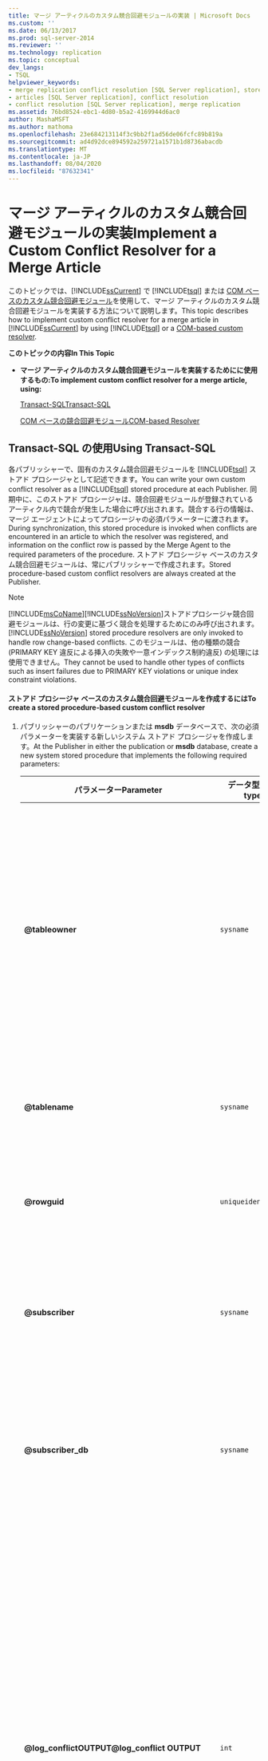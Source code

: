 ```yaml
---
title: マージ アーティクルのカスタム競合回避モジュールの実装 | Microsoft Docs
ms.custom: ''
ms.date: 06/13/2017
ms.prod: sql-server-2014
ms.reviewer: ''
ms.technology: replication
ms.topic: conceptual
dev_langs:
- TSQL
helpviewer_keywords:
- merge replication conflict resolution [SQL Server replication], stored procedure-based resolvers
- articles [SQL Server replication], conflict resolution
- conflict resolution [SQL Server replication], merge replication
ms.assetid: 76bd8524-ebc1-4d80-b5a2-4169944d6ac0
author: MashaMSFT
ms.author: mathoma
ms.openlocfilehash: 23e684213114f3c9bb2f1ad56de06fcfc89b819a
ms.sourcegitcommit: ad4d92dce894592a259721a1571b1d8736abacdb
ms.translationtype: MT
ms.contentlocale: ja-JP
ms.lasthandoff: 08/04/2020
ms.locfileid: "87632341"
---
```

# <a name="implement-a-custom-conflict-resolver-for-a-merge-article"></a><span data-ttu-id="d469f-102">マージ アーティクルのカスタム競合回避モジュールの実装</span><span class="sxs-lookup"><span data-stu-id="d469f-102">Implement a Custom Conflict Resolver for a Merge Article</span></span>
  <span data-ttu-id="d469f-103"> このトピックでは、[!INCLUDE[ssCurrent](../../includes/sscurrent-md.md)] で [!INCLUDE[tsql](../../includes/tsql-md.md)] または [COM ベースのカスタム競合回避モジュール](merge/advanced-merge-replication-conflict-com-based-custom-resolvers.md)を使用して、マージ アーティクルのカスタム競合回避モジュールを実装する方法について説明します。</span><span class="sxs-lookup"><span data-stu-id="d469f-103">This topic describes how to implement custom conflict resolver for a merge article in [!INCLUDE[ssCurrent](../../includes/sscurrent-md.md)] by using [!INCLUDE[tsql](../../includes/tsql-md.md)] or a [COM-based custom resolver](merge/advanced-merge-replication-conflict-com-based-custom-resolvers.md).</span></span>  
  
 <span data-ttu-id="d469f-104">**このトピックの内容**</span><span class="sxs-lookup"><span data-stu-id="d469f-104">**In This Topic**</span></span>  
  
-   <span data-ttu-id="d469f-105">**マージ アーティクルのカスタム競合回避モジュールを実装するためにに使用するもの:**</span><span class="sxs-lookup"><span data-stu-id="d469f-105">**To implement custom conflict resolver for a merge article, using:**</span></span>  
  
     [<span data-ttu-id="d469f-106">Transact-SQL</span><span class="sxs-lookup"><span data-stu-id="d469f-106">Transact-SQL</span></span>](#TsqlProcedure)  
  
     [<span data-ttu-id="d469f-107">COM ベースの競合回避モジュール</span><span class="sxs-lookup"><span data-stu-id="d469f-107">COM-based Resolver</span></span>](#COM)  
  
##  <a name="using-transact-sql"></a><a name="TsqlProcedure"></a> <span data-ttu-id="d469f-108">Transact-SQL の使用</span><span class="sxs-lookup"><span data-stu-id="d469f-108">Using Transact-SQL</span></span>  
 <span data-ttu-id="d469f-109">各パブリッシャーで、固有のカスタム競合回避モジュールを [!INCLUDE[tsql](../../includes/tsql-md.md)] ストアド プロシージャとして記述できます。</span><span class="sxs-lookup"><span data-stu-id="d469f-109">You can write your own custom conflict resolver as a [!INCLUDE[tsql](../../includes/tsql-md.md)] stored procedure at each Publisher.</span></span> <span data-ttu-id="d469f-110">同期中に、このストアド プロシージャは、競合回避モジュールが登録されているアーティクル内で競合が発生した場合に呼び出されます。競合する行の情報は、マージ エージェントによってプロシージャの必須パラメーターに渡されます。</span><span class="sxs-lookup"><span data-stu-id="d469f-110">During synchronization, this stored procedure is invoked when conflicts are encountered in an article to which the resolver was registered, and information on the conflict row is passed by the Merge Agent to the required parameters of the procedure.</span></span> <span data-ttu-id="d469f-111">ストアド プロシージャ ベースのカスタム競合回避モジュールは、常にパブリッシャーで作成されます。</span><span class="sxs-lookup"><span data-stu-id="d469f-111">Stored procedure-based custom conflict resolvers are always created at the Publisher.</span></span>  
  
> [!NOTE]  
>  [!INCLUDE[msCoName](../../includes/msconame-md.md)]<span data-ttu-id="d469f-112">[!INCLUDE[ssNoVersion](../../includes/ssnoversion-md.md)]ストアドプロシージャ競合回避モジュールは、行の変更に基づく競合を処理するためにのみ呼び出されます。</span><span class="sxs-lookup"><span data-stu-id="d469f-112">[!INCLUDE[ssNoVersion](../../includes/ssnoversion-md.md)] stored procedure resolvers are only invoked to handle row change-based conflicts.</span></span> <span data-ttu-id="d469f-113">このモジュールは、他の種類の競合 (PRIMARY KEY 違反による挿入の失敗や一意インデックス制約違反) の処理には使用できません。</span><span class="sxs-lookup"><span data-stu-id="d469f-113">They cannot be used to handle other types of conflicts such as insert failures due to PRIMARY KEY violations or unique index constraint violations.</span></span>  
  
#### <a name="to-create-a-stored-procedure-based-custom-conflict-resolver"></a><span data-ttu-id="d469f-114">ストアド プロシージャ ベースのカスタム競合回避モジュールを作成するには</span><span class="sxs-lookup"><span data-stu-id="d469f-114">To create a stored procedure-based custom conflict resolver</span></span>  
  
1.  <span data-ttu-id="d469f-115">パブリッシャーのパブリケーションまたは **msdb** データベースで、次の必須パラメーターを実装する新しいシステム ストアド プロシージャを作成します。</span><span class="sxs-lookup"><span data-stu-id="d469f-115">At the Publisher in either the publication or **msdb** database, create a new system stored procedure that implements the following required parameters:</span></span>  
  
    |<span data-ttu-id="d469f-116">パラメーター</span><span class="sxs-lookup"><span data-stu-id="d469f-116">Parameter</span></span>|<span data-ttu-id="d469f-117">データ型</span><span class="sxs-lookup"><span data-stu-id="d469f-117">Data type</span></span>|<span data-ttu-id="d469f-118">説明</span><span class="sxs-lookup"><span data-stu-id="d469f-118">Description</span></span>|  
    |---------------|---------------|-----------------|  
    |**@tableowner**|`sysname`|<span data-ttu-id="d469f-119">競合を解決する対象のテーブルの所有者名。</span><span class="sxs-lookup"><span data-stu-id="d469f-119">Name of the owner of the table for which a conflict is being resolved.</span></span> <span data-ttu-id="d469f-120">これは、パブリケーション データベース内のテーブルの所有者です。</span><span class="sxs-lookup"><span data-stu-id="d469f-120">This is the owner for the table in the publication database.</span></span>|  
    |**@tablename**|`sysname`|<span data-ttu-id="d469f-121">競合を解決する対象のテーブル名。</span><span class="sxs-lookup"><span data-stu-id="d469f-121">Name of the table for which a conflict is being resolved.</span></span>|  
    |**@rowguid**|`uniqueidentifier`|<span data-ttu-id="d469f-122">競合している行の一意の識別子。</span><span class="sxs-lookup"><span data-stu-id="d469f-122">Unique identifier for the row having the conflict.</span></span>|  
    |**@subscriber**|`sysname`|<span data-ttu-id="d469f-123">競合する変更の反映元であるサーバーの名前。</span><span class="sxs-lookup"><span data-stu-id="d469f-123">Name of the server from where a conflicting change is being propagated.</span></span>|  
    |**@subscriber_db**|`sysname`|<span data-ttu-id="d469f-124">競合する変更の反映元であるデータベースの名前。</span><span class="sxs-lookup"><span data-stu-id="d469f-124">Name of the database from where conflicting change is being propagated.</span></span>|  
    |<span data-ttu-id="d469f-125">**@log_conflictOUTPUT**</span><span class="sxs-lookup"><span data-stu-id="d469f-125">**@log_conflict OUTPUT**</span></span>|`int`|<span data-ttu-id="d469f-126">競合を後で解決できるように、マージ処理で競合をログに記録するかどうかを指定します。</span><span class="sxs-lookup"><span data-stu-id="d469f-126">Whether the merge process should log a conflict for later resolution:</span></span><br /><br /> <span data-ttu-id="d469f-127">**0** = 競合をログに記録しない。</span><span class="sxs-lookup"><span data-stu-id="d469f-127">**0** = Do not log the conflict.</span></span><br /><br /> <span data-ttu-id="d469f-128">**1** = サブスクライバーは競合で優先されない。</span><span class="sxs-lookup"><span data-stu-id="d469f-128">**1** = Subscriber is the conflict loser.</span></span><br /><br /> <span data-ttu-id="d469f-129">**2** = パブリッシャーは競合で優先されない。</span><span class="sxs-lookup"><span data-stu-id="d469f-129">**2** = Publisher is the conflict loser.</span></span>|  
    |<span data-ttu-id="d469f-130">**@conflict_messageOUTPUT**</span><span class="sxs-lookup"><span data-stu-id="d469f-130">**@conflict_message OUTPUT**</span></span>|`nvarchar(512)`|<span data-ttu-id="d469f-131">競合をログに記録する場合の解決に関するメッセージ。</span><span class="sxs-lookup"><span data-stu-id="d469f-131">Message to be given about the resolution if the conflict is logged.</span></span>|  
    |**@destowner**|`sysname`|<span data-ttu-id="d469f-132">サブスクライバー側でパブリッシュされたテーブルの所有者。</span><span class="sxs-lookup"><span data-stu-id="d469f-132">The owner of the published table at the Subscriber.</span></span>|  
  
     <span data-ttu-id="d469f-133">このストアド プロシージャは、マージ エージェントからパラメーターに渡された値を使用して、カスタム競合回避ロジックを実装します。このロジックでは、ベース テーブルと同じ構造を持ち、競合で優先されたバージョンの行のデータ値を含んでいる、単一行の結果セットを返す必要があります。</span><span class="sxs-lookup"><span data-stu-id="d469f-133">This stored procedure uses the values passed by the Merge Agent to these parameters to implement your custom conflict resolution logic; it must return a single row result set that is identical in structure to the base table and contains the data values for the winning version of the row.</span></span>  
  
2.  <span data-ttu-id="d469f-134">サブスクライバーでパブリッシャーへの接続に使用される任意のログインに対して、ストアド プロシージャの EXECUTE 権限を許可します。</span><span class="sxs-lookup"><span data-stu-id="d469f-134">Grant EXECUTE permissions on the stored procedure to any logins used by Subscribers to connect to the Publisher.</span></span>  
  
#### <a name="to-use-a-custom-conflict-resolver-with-a-new-table-article"></a><span data-ttu-id="d469f-135">新しいテーブル アーティクルにカスタム競合回避モジュールを使用するには</span><span class="sxs-lookup"><span data-stu-id="d469f-135">To use a custom conflict resolver with a new table article</span></span>  
  
1.  <span data-ttu-id="d469f-136">\*\*\*\* パラメーターに **MicrosoftSQL@article_resolver** **Server ストアド プロシージャ競合回避モジュール**の値を、**@resolver_info** パラメーターに競合回避ロジックを実装するストアド プロシージャの名前を指定し、[sp_addmergearticle](/sql/relational-databases/system-stored-procedures/sp-addmergearticle-transact-sql) を実行してアーティクルを定義します。</span><span class="sxs-lookup"><span data-stu-id="d469f-136">Execute [sp_addmergearticle](/sql/relational-databases/system-stored-procedures/sp-addmergearticle-transact-sql) to define an article, specifying a value of **MicrosoftSQL** **Server Stored Procedure Resolver** for the **@article_resolver** parameter and the name of the stored procedure that implements the conflict resolver logic for the **@resolver_info** parameter.</span></span> <span data-ttu-id="d469f-137">詳しくは、「 [アーティクルを定義](publish/define-an-article.md)」をご覧ください。</span><span class="sxs-lookup"><span data-stu-id="d469f-137">For more information, see [Define an Article](publish/define-an-article.md).</span></span>  
  
#### <a name="to-use-a-custom-conflict-resolver-with-an-existing-table-article"></a><span data-ttu-id="d469f-138">既存のテーブル アーティクルにカスタム競合回避モジュールを使用するには</span><span class="sxs-lookup"><span data-stu-id="d469f-138">To use a custom conflict resolver with an existing table article</span></span>  
  
1.  <span data-ttu-id="d469f-139">[Sp_changemergearticle](/sql/relational-databases/system-stored-procedures/sp-changemergearticle-transact-sql)を実行します。を指定します。には article_resolver の値を指定し、には **@publication** **@article** **article_resolver** **@property** **microsoft Sql** **Server に格納され**ている ProcedureResolver の値を指定し **@value** ます。</span><span class="sxs-lookup"><span data-stu-id="d469f-139">Execute [sp_changemergearticle](/sql/relational-databases/system-stored-procedures/sp-changemergearticle-transact-sql), specifying **@publication**, **@article**, a value of **article_resolver** for **@property**, and a value of **MicrosoftSQL** **Server Stored ProcedureResolver** for **@value**.</span></span>  
  
2.  <span data-ttu-id="d469f-140">[Sp_changemergearticle](/sql/relational-databases/system-stored-procedures/sp-changemergearticle-transact-sql)を実行します。を指定し、に resolver_info を指定し、に **@publication** **@article** **resolver_info** **@property** 競合回避モジュールのロジックを実装するストアドプロシージャの名前を指定し **@value** ます。</span><span class="sxs-lookup"><span data-stu-id="d469f-140">Execute [sp_changemergearticle](/sql/relational-databases/system-stored-procedures/sp-changemergearticle-transact-sql), specifying **@publication**, **@article**, a value of **resolver_info** for **@property**, and the name of the stored procedure that implements the conflict resolver logic for **@value**.</span></span>  
  
##  <a name="using-a-com-based-custom-resolver"></a><a name="COM"></a><span data-ttu-id="d469f-141">COM ベースのカスタム競合回避モジュールの使用</span><span class="sxs-lookup"><span data-stu-id="d469f-141">Using a COM-based Custom Resolver</span></span>  
 <span data-ttu-id="d469f-142"><xref:Microsoft.SqlServer.Replication.BusinessLogicSupport> 名前空間により実装されるインターフェイスを利用して、マージ レプリケーション同期処理で発生するイベントを処理し、競合を回避するための複雑なビジネス ロジックを作成できます。</span><span class="sxs-lookup"><span data-stu-id="d469f-142">The <xref:Microsoft.SqlServer.Replication.BusinessLogicSupport> namespace implements an interface that enables you to write complex business logic to handle events and resolve conflicts that occur during the merge replication synchronization process.</span></span> <span data-ttu-id="d469f-143">詳細については、「 [マージ アーティクルのビジネス ロジック ハンドラーの実装](implement-a-business-logic-handler-for-a-merge-article.md)」を参照してください。</span><span class="sxs-lookup"><span data-stu-id="d469f-143">For more information, see [Implement a Business Logic Handler for a Merge Article](implement-a-business-logic-handler-for-a-merge-article.md).</span></span> <span data-ttu-id="d469f-144">また、ネイティブ コード ベースのカスタム ビジネス ロジックを独自に作成して、競合を回避することもできます。</span><span class="sxs-lookup"><span data-stu-id="d469f-144">You can also write your own native code-based custom business logic to resolve conflicts.</span></span> <span data-ttu-id="d469f-145">[!INCLUDE[msCoName](../../includes/msconame-md.md)] Visual C++ などの製品を使用して、このロジックを COM コンポーネントとしてビルドし、ダイナミック リンク ライブラリ (DLL) にコンパイルします。</span><span class="sxs-lookup"><span data-stu-id="d469f-145">This logic is built as a COM component and compiled into dynamic-link libraries (DLL), using products such as [!INCLUDE[msCoName](../../includes/msconame-md.md)] Visual C++.</span></span> <span data-ttu-id="d469f-146">このような COM ベースのカスタム競合回避モジュールは、競合解決のために特別に設計された**ICustomResolver**インターフェイスを実装する必要があります。</span><span class="sxs-lookup"><span data-stu-id="d469f-146">Such a COM-based custom conflict resolver must implement the **ICustomResolver** interface, which is designed specifically for conflict resolution.</span></span>  
  
#### <a name="to-create-and-register-a-com-based-custom-conflict-resolver"></a><span data-ttu-id="d469f-147">COM ベース カスタム競合回避モジュールを作成して登録するには</span><span class="sxs-lookup"><span data-stu-id="d469f-147">To create and register a COM-based custom conflict resolver</span></span>  
  
1.  <span data-ttu-id="d469f-148">COM 互換のオーサリング環境で、カスタム競合回避モジュール ライブラリへの参照を追加します。</span><span class="sxs-lookup"><span data-stu-id="d469f-148">In a COM-compatible authoring environment, add references to the Custom Conflict Resolver library.</span></span>  
  
2.  <span data-ttu-id="d469f-149">Visual C++ プロジェクトの場合は、#import ディレクティブを使用してこのライブラリをプロジェクトにインポートします。</span><span class="sxs-lookup"><span data-stu-id="d469f-149">For a Visual C++ project, use the #import directive to import this library into your project.</span></span>  
  
3.  <span data-ttu-id="d469f-150">**ICustomResolver** インターフェイスを実装するクラスを作成します。</span><span class="sxs-lookup"><span data-stu-id="d469f-150">Create a class that implements the **ICustomResolver** interface.</span></span>  
  
4.  <span data-ttu-id="d469f-151">メソッドとプロパティを実装します。</span><span class="sxs-lookup"><span data-stu-id="d469f-151">Implement certain methods and properties.</span></span>  
  
5.  <span data-ttu-id="d469f-152">プロジェクトをビルドして、カスタム競合回避モジュール ライブラリ ファイルを作成します。</span><span class="sxs-lookup"><span data-stu-id="d469f-152">Build the project to create the custom conflict resolver library file.</span></span>  
  
6.  <span data-ttu-id="d469f-153">マージ エージェントの実行可能ファイルが置かれているディレクトリ (通常は \Microsoft SQL Server\100\COM) に、そのライブラリを配置します。</span><span class="sxs-lookup"><span data-stu-id="d469f-153">Deploy the library in the directory containing the merge agent executable (usually \Microsoft SQL Server\100\COM).</span></span>  
  
    > [!NOTE]  
    >  <span data-ttu-id="d469f-154">カスタム競合回避モジュールは、プル サブスクリプションの場合はサブスクライバーに、プッシュ サブスクリプションの場合はディストリビューターに、Web 同期に使用する場合は Web サーバーに配置する必要があります。</span><span class="sxs-lookup"><span data-stu-id="d469f-154">A custom conflict resolver must be deployed at the Subscriber for a pull subscription, at the Distributor for a push subscription, or at the Web server used with Web synchronization.</span></span>  
  
7.  <span data-ttu-id="d469f-155">次のように、配置先のディレクトリから regsvr32.exe を使用してカスタム競合回避モジュール ライブラリを登録します。</span><span class="sxs-lookup"><span data-stu-id="d469f-155">Register the custom conflict resolver library using regsvr32.exe from the deployment directory as follows:</span></span>  
  
    ```  
    regsvr32.exe mycustomresolver.dll  
    ```  
  
8.  <span data-ttu-id="d469f-156">パブリッシャーで [sp_enumcustomresolvers &#40;Transact-SQL&#41;](/sql/relational-databases/system-stored-procedures/sp-enumcustomresolvers-transact-sql) を実行し、そのライブラリがカスタム競合回避モジュールとしてまだ登録されていないことを確認します。</span><span class="sxs-lookup"><span data-stu-id="d469f-156">At the Publisher, execute [sp_enumcustomresolvers &#40;Transact-SQL&#41;](/sql/relational-databases/system-stored-procedures/sp-enumcustomresolvers-transact-sql) to verify that the library is not already registered as a custom conflict resolver.</span></span>  
  
9. <span data-ttu-id="d469f-157">カスタム競合回避モジュールとしてライブラリを登録するには、ディストリビューターで [sp_registercustomresolver &#40;Transact-SQL&#41;](/sql/relational-databases/system-stored-procedures/sp-registercustomresolver-transact-sql) を実行します。</span><span class="sxs-lookup"><span data-stu-id="d469f-157">To register the library as a custom conflict resolver, execute [sp_registercustomresolver &#40;Transact-SQL&#41;](/sql/relational-databases/system-stored-procedures/sp-registercustomresolver-transact-sql), at the Distributor.</span></span> <span data-ttu-id="d469f-158">に COM オブジェクトのフレンドリ名を、に **@article_resolver** ライブラリの ID (CLSID) を、に値を指定し **@resolver_clsid** `false` **@is_dotnet_assembly** ます。</span><span class="sxs-lookup"><span data-stu-id="d469f-158">Specify the friendly name of the COM object for **@article_resolver**, the library's ID (CLSID) for **@resolver_clsid**, and a value of `false` for **@is_dotnet_assembly**.</span></span>  
  
    > [!NOTE]  
    >  <span data-ttu-id="d469f-159">カスタム競合回避モジュールが不要になったら、[sp_unregistercustomresolver &#40;Transact-SQL&#41;](/sql/relational-databases/system-stored-procedures/sp-unregistercustomresolver-transact-sql) を使用して登録を解除できます。</span><span class="sxs-lookup"><span data-stu-id="d469f-159">When no longer needed, a custom conflict resolver can be unregistered using [sp_unregistercustomresolver &#40;Transact-SQL&#41;](/sql/relational-databases/system-stored-procedures/sp-unregistercustomresolver-transact-sql).</span></span>  
  
10. <span data-ttu-id="d469f-160">(省略可) クラスターで手順 5. ～ 8. を繰り返して、クラスターの全ノードにカスタム競合回避モジュールを登録します。</span><span class="sxs-lookup"><span data-stu-id="d469f-160">(Optional) On a cluster, repeat steps 5-8 to register the custom resolver on all nodes of the cluster.</span></span> <span data-ttu-id="d469f-161">この手順は、フェールオーバーの後にカスタム競合回避モジュールに調整エージェントを適切に読み込むために必要です。</span><span class="sxs-lookup"><span data-stu-id="d469f-161">This is required to ensure that the custom resolver will be able to properly load the reconciler following a failover.</span></span>  
  
#### <a name="to-use-a-custom-conflict-resolver-with-a-new-table-article"></a><span data-ttu-id="d469f-162">新しいテーブル アーティクルにカスタム競合回避モジュールを使用するには</span><span class="sxs-lookup"><span data-stu-id="d469f-162">To use a custom conflict resolver with a new table article</span></span>  
  
1.  <span data-ttu-id="d469f-163">パブリッシャーで [sp_enumcustomresolvers &#40;Transact-SQL&#41;](/sql/relational-databases/system-stored-procedures/sp-enumcustomresolvers-transact-sql) を実行し、目的の競合回避モジュールの表示名をメモします。</span><span class="sxs-lookup"><span data-stu-id="d469f-163">At the Publisher, execute [sp_enumcustomresolvers &#40;Transact-SQL&#41;](/sql/relational-databases/system-stored-procedures/sp-enumcustomresolvers-transact-sql) and note the friendly name of the desired resolver.</span></span>  
  
2.  <span data-ttu-id="d469f-164">パブリッシャー側のパブリケーション データベースに対して、[sp_addmergearticle &#40;Transact-SQL&#41;](/sql/relational-databases/system-stored-procedures/sp-addmergearticle-transact-sql) を実行してアーティクルを定義します。</span><span class="sxs-lookup"><span data-stu-id="d469f-164">At the Publisher on the publication database, execute [sp_addmergearticle &#40;Transact-SQL&#41;](/sql/relational-databases/system-stored-procedures/sp-addmergearticle-transact-sql) to define an article.</span></span> <span data-ttu-id="d469f-165">手順 1. で説明したアーティクル競合回避モジュールの表示名をに指定し **@article_resolver** ます。</span><span class="sxs-lookup"><span data-stu-id="d469f-165">Specify the friendly name of the article resolver from step 1 for **@article_resolver**.</span></span> <span data-ttu-id="d469f-166">詳しくは、「 [アーティクルを定義](publish/define-an-article.md)」をご覧ください。</span><span class="sxs-lookup"><span data-stu-id="d469f-166">For more information, see [Define an Article](publish/define-an-article.md).</span></span>  
  
#### <a name="to-use-a-custom-conflict-resolver-with-an-existing-table-article"></a><span data-ttu-id="d469f-167">既存のテーブル アーティクルにカスタム競合回避モジュールを使用するには</span><span class="sxs-lookup"><span data-stu-id="d469f-167">To use a custom conflict resolver with an existing table article</span></span>  
  
1.  <span data-ttu-id="d469f-168">パブリッシャーで [sp_enumcustomresolvers &#40;Transact-SQL&#41;](/sql/relational-databases/system-stored-procedures/sp-enumcustomresolvers-transact-sql) を実行し、目的の競合回避モジュールの表示名をメモします。</span><span class="sxs-lookup"><span data-stu-id="d469f-168">At the Publisher, execute [sp_enumcustomresolvers &#40;Transact-SQL&#41;](/sql/relational-databases/system-stored-procedures/sp-enumcustomresolvers-transact-sql) and note the friendly name of the desired resolver.</span></span>  
  
2.  <span data-ttu-id="d469f-169">[Transact-sql&#41;](/sql/relational-databases/system-stored-procedures/sp-changemergearticle-transact-sql)を指定し、、、 **@publication** **@article** の**article_resolver**の値、 **@property** および手順 1. のアーティクル競合回避モジュールのフレンドリ名を指定して &#40;sp_changemergearticle を実行 **@value** します。</span><span class="sxs-lookup"><span data-stu-id="d469f-169">Execute [sp_changemergearticle &#40;Transact-SQL&#41;](/sql/relational-databases/system-stored-procedures/sp-changemergearticle-transact-sql), specifying **@publication**, **@article**, a value of **article_resolver** for **@property**, and the friendly name of the article resolver from step 1 for **@value**.</span></span>  
  
#### <a name="viewing-a-sample-custom-resolver"></a><span data-ttu-id="d469f-170">サンプルのカスタム競合回避モジュールの表示</span><span class="sxs-lookup"><span data-stu-id="d469f-170">Viewing a Sample Custom Resolver</span></span>  
  
1.  <span data-ttu-id="d469f-171">SQL Server 2000 サンプル ファイルにサンプルが提供されています。</span><span class="sxs-lookup"><span data-stu-id="d469f-171">A sample is available in the SQL Server 2000 sample files.</span></span> <span data-ttu-id="d469f-172">[**sql2000samples.zip**](https://github.com/Microsoft/sql-server-samples/blob/master/samples/tutorials/Miscellaneous/sql2000samples.zip)をダウンロードします。</span><span class="sxs-lookup"><span data-stu-id="d469f-172">Download the [**sql2000samples.zip**](https://github.com/Microsoft/sql-server-samples/blob/master/samples/tutorials/Miscellaneous/sql2000samples.zip).</span></span> <span data-ttu-id="d469f-173">これで、3つのファイルが 6.9 MB よっにダウンロードされます。</span><span class="sxs-lookup"><span data-stu-id="d469f-173">This downloads 3 files amounting to 6.9 MB.</span></span>  
  
2.  <span data-ttu-id="d469f-174">ダウンロードされた圧縮済み .cab ファイルからファイルを抽出します。</span><span class="sxs-lookup"><span data-stu-id="d469f-174">Extract the files from downloaded compressed .cab file.</span></span>  
  
3.  <span data-ttu-id="d469f-175">実行**setup.exe**</span><span class="sxs-lookup"><span data-stu-id="d469f-175">Run **setup.exe**</span></span>  
  
    > [!NOTE]  
    >  <span data-ttu-id="d469f-176">インストール オプションを選択する場合は、 **レプリケーション** サンプルをインストールするだけで済みます。</span><span class="sxs-lookup"><span data-stu-id="d469f-176">When choosing the installation options, it is only necessary to install the **Replication** samples.</span></span> <span data-ttu-id="d469f-177">(既定のインストールパスは\*\*C:\Program files (x86) \Microsoft SQL Server 2000 Samples\1033 \\ \*\*)</span><span class="sxs-lookup"><span data-stu-id="d469f-177">(The default installation path is **C:\Program Files (x86)\Microsoft SQL Server 2000 Samples\1033\\**)</span></span>  
  
4.  <span data-ttu-id="d469f-178">インストール フォルダーに移動します。</span><span class="sxs-lookup"><span data-stu-id="d469f-178">Go to installation folder.</span></span> <span data-ttu-id="d469f-179">(既定のフォルダーは **C:\Program Files (x86)\Microsoft SQL Server 2000 Samples\1033\sqlrepl\unzip_sqlreplSP3.exe**)</span><span class="sxs-lookup"><span data-stu-id="d469f-179">(The default folder is **C:\Program Files (x86)\Microsoft SQL Server 2000 Samples\1033\sqlrepl\unzip_sqlreplSP3.exe**)</span></span>  
  
5.  <span data-ttu-id="d469f-180">**unzip_sqlreplSP3.exe** プログラムを実行します。</span><span class="sxs-lookup"><span data-stu-id="d469f-180">Run the **unzip_sqlreplSP3.exe** program.</span></span>  
  
    > [!NOTE]  
    >  <span data-ttu-id="d469f-181">サンプルの com 競合回避モジュールが (既定で) **C:\Program Files (x86)\Microsoft SQL Server 2000 Samples\1033\sqlrepl\resolver\subspres** フォルダーにインストールします。</span><span class="sxs-lookup"><span data-stu-id="d469f-181">The sample com resolver will install (by default) to the **C:\Program Files (x86)\Microsoft SQL Server 2000 Samples\1033\sqlrepl\resolver\subspres** folder.</span></span>  
  
6.  <span data-ttu-id="d469f-182">**subspres** フォルダーで、すべてのソース ファイルで **#include sqlres.h** を検出し、 **#import "replrec.dll" no_namespace, raw_interfaces_only**で置き換えます。</span><span class="sxs-lookup"><span data-stu-id="d469f-182">In the **subspres** folder, find all occurrences of **#include sqlres.h** in all of the source files and replace them with **#import "replrec.dll" no_namespace, raw_interfaces_only**</span></span>  
  
## <a name="see-also"></a><span data-ttu-id="d469f-183">参照</span><span class="sxs-lookup"><span data-stu-id="d469f-183">See Also</span></span>  
 <span data-ttu-id="d469f-184">[Advanced Merge Replication Conflict Detection and Resolution](merge/advanced-merge-replication-conflict-detection-and-resolution.md) </span><span class="sxs-lookup"><span data-stu-id="d469f-184">[Advanced Merge Replication Conflict Detection and Resolution](merge/advanced-merge-replication-conflict-detection-and-resolution.md) </span></span>  
 <span data-ttu-id="d469f-185">[COM ベースのカスタム競合回避モジュール](merge/advanced-merge-replication-conflict-com-based-custom-resolvers.md) </span><span class="sxs-lookup"><span data-stu-id="d469f-185">[COM-Based Custom Resolvers](merge/advanced-merge-replication-conflict-com-based-custom-resolvers.md) </span></span>  
 [<span data-ttu-id="d469f-186">レプリケーション セキュリティの推奨事項</span><span class="sxs-lookup"><span data-stu-id="d469f-186">Replication Security Best Practices</span></span>](security/replication-security-best-practices.md)  
  
  
